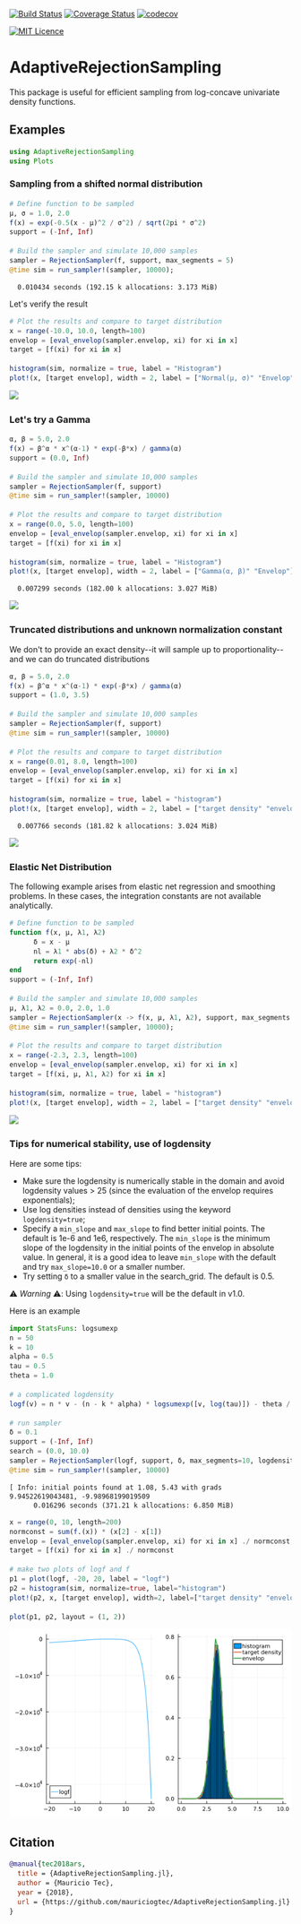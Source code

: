 [![Build Status](https://travis-ci.org/mauriciogtec/AdaptiveRejectionSampling.jl.svg?branch=master)](https://travis-ci.org/mauriciogtec/AdaptiveRejectionSampling.jl)
[![Coverage Status](https://coveralls.io/repos/github/mauriciogtec/AdaptiveRejectionSampling.jl/badge.svg?branch=master)](https://coveralls.io/github/mauriciogtec/AdaptiveRejectionSampling.jl?branch=master)
[![codecov](https://codecov.io/gh/mauriciogtec/AdaptiveRejectionSampling.jl/branch/master/graph/badge.svg)](https://codecov.io/gh/mauriciogtec/AdaptiveRejectionSampling.jl)

[![MIT Licence](https://badges.frapsoft.com/os/mit/mit.png?v=103)](https://opensource.org/licenses/mit-license.php)

# AdaptiveRejectionSampling

This package is useful for efficient sampling from log-concave univariate density functions.


## Examples

```julia
using AdaptiveRejectionSampling
using Plots
```


### Sampling from a shifted normal distribution


```julia
# Define function to be sampled
μ, σ = 1.0, 2.0
f(x) = exp(-0.5(x - μ)^2 / σ^2) / sqrt(2pi * σ^2) 
support = (-Inf, Inf)

# Build the sampler and simulate 10,000 samples
sampler = RejectionSampler(f, support, max_segments = 5)
@time sim = run_sampler!(sampler, 10000);
```

      0.010434 seconds (192.15 k allocations: 3.173 MiB)
    

Let's verify the result


```julia
# Plot the results and compare to target distribution
x = range(-10.0, 10.0, length=100)
envelop = [eval_envelop(sampler.envelop, xi) for xi in x]
target = [f(xi) for xi in x]

histogram(sim, normalize = true, label = "Histogram")
plot!(x, [target envelop], width = 2, label = ["Normal(μ, σ)" "Envelop"])
```


![](img/example1.png)


### Let's try a Gamma


```julia
α, β = 5.0, 2.0
f(x) = β^α * x^(α-1) * exp(-β*x) / gamma(α)
support = (0.0, Inf)

# Build the sampler and simulate 10,000 samples
sampler = RejectionSampler(f, support)
@time sim = run_sampler!(sampler, 10000) 

# Plot the results and compare to target distribution
x = range(0.0, 5.0, length=100)
envelop = [eval_envelop(sampler.envelop, xi) for xi in x]
target = [f(xi) for xi in x]

histogram(sim, normalize = true, label = "Histogram")
plot!(x, [target envelop], width = 2, label = ["Gamma(α, β)" "Envelop"])
```

      0.007299 seconds (182.00 k allocations: 3.027 MiB)
    


![](img/example2.png)

### Truncated distributions and unknown normalization constant

We don't to provide an exact density--it will sample up to proportionality--and we can do truncated distributions


```julia
α, β = 5.0, 2.0
f(x) = β^α * x^(α-1) * exp(-β*x) / gamma(α)
support = (1.0, 3.5)

# Build the sampler and simulate 10,000 samples
sampler = RejectionSampler(f, support)
@time sim = run_sampler!(sampler, 10000) 

# Plot the results and compare to target distribution
x = range(0.01, 8.0, length=100)
envelop = [eval_envelop(sampler.envelop, xi) for xi in x]
target = [f(xi) for xi in x]

histogram(sim, normalize = true, label = "histogram")
plot!(x, [target envelop], width = 2, label = ["target density" "envelop"])
```

      0.007766 seconds (181.82 k allocations: 3.024 MiB)
    

![](img/example3.png)

### Elastic Net Distribution

The following example arises from elastic net regression and smoothing problems. In these cases, the integration constants are not available analytically.

```julia
# Define function to be sampled
function f(x, μ, λ1, λ2)
      δ = x - μ
      nl = λ1 * abs(δ) + λ2 * δ^2
      return exp(-nl)
end
support = (-Inf, Inf)

# Build the sampler and simulate 10,000 samples
μ, λ1, λ2 = 0.0, 2.0, 1.0
sampler = RejectionSampler(x -> f(x, μ, λ1, λ2), support, max_segments = 5)
@time sim = run_sampler!(sampler, 10000);

# Plot the results and compare to target distribution
x = range(-2.3, 2.3, length=100)
envelop = [eval_envelop(sampler.envelop, xi) for xi in x]
target = [f(xi, μ, λ1, λ2) for xi in x]

histogram(sim, normalize = true, label = "histogram")
plot!(x, [target envelop], width = 2, label = ["target density" "envelop"])
```

![](img/example4.png)

### Tips for numerical stability, use of logdensity

Here are some tips:

- Make sure the logdensity is numerically stable in the domain and avoid logdensity values > 25 (since
  the evaluation of the envelop requires exponentials);
- Use log densities instead of densities using the keyword `logdensity=true`;
- Specify a `min_slope` and `max_slope` to find better initial points. The default is 1e-6 and 1e6, respectively.
  The `min_slope` is the minimum slope of the logdensity in the initial points  of the envelop in absolute value. In general,
  it is a good idea to leave `min_slope` with the default and try `max_slope=10.0` or a smaller number.
- Try setting `δ` to a smaller value in the search_grid. The default is 0.5. 


⚠️ *Warning* ⚠️: Using `logdensity=true` will be the default in v1.0.

Here is an example

```julia
import StatsFuns: logsumexp
n = 50
k = 10
alpha = 0.5
tau = 0.5
theta = 1.0

# a complicated logdensity
logf(v) = n * v - (n - k * alpha) * logsumexp([v, log(tau)]) - theta / alpha * ( (tau + exp(v) )^alpha )

# run sampler
δ = 0.1
support = (-Inf, Inf)
search = (0.0, 10.0)
sampler = RejectionSampler(logf, support, δ, max_segments=10, logdensity=true, search_range=search, max_slope=10.0)
@time sim = run_sampler!(sampler, 10000)
```

```
[ Info: initial points found at 1.08, 5.43 with grads 9.94522619043481, -9.98968199019509
      0.016296 seconds (371.21 k allocations: 6.850 MiB)
```


```julia
x = range(0, 10, length=200)
normconst = sum(f.(x)) * (x[2] - x[1])
envelop = [eval_envelop(sampler.envelop, xi) for xi in x] ./ normconst
target = [f(xi) for xi in x] ./ normconst

# make two plots of logf and f
p1 = plot(logf, -20, 20, label = "logf")
p2 = histogram(sim, normalize=true, label="histogram")
plot!(p2, x, [target envelop], width=2, label=["target density" "envelop"])

plot(p1, p2, layout = (1, 2))
```

![](img/example5.png)

## Citation



```bibtex
@manual{tec2018ars,
  title = {AdaptiveRejectionSampling.jl},
  author = {Mauricio Tec},
  year = {2018},
  url = {https://github.com/mauriciogtec/AdaptiveRejectionSampling.jl}
}
```
